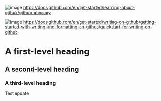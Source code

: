 ![image](https://github.com/CherylPawluk/L3-Certificate-in-AI-Programming-with-Python/assets/164356802/17082134-a28e-445b-bfae-ec823e210201) https://docs.github.com/en/get-started/learning-about-github/github-glossary 

![image](https://github.com/CherylPawluk/L3-Certificate-in-AI-Programming-with-Python/assets/164356802/f07f2427-908c-4d88-84d3-979fe6e2ba1e)
https://docs.github.com/en/get-started/writing-on-github/getting-started-with-writing-and-formatting-on-github/quickstart-for-writing-on-github 


# A first-level heading
## A second-level heading
### A third-level heading
Test update
